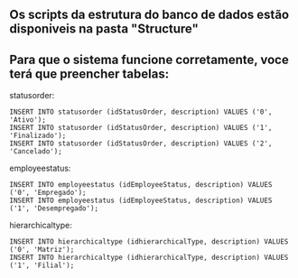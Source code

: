 ## Os scripts da estrutura do banco de dados estão disponiveis na pasta "Structure"

## Para que o sistema funcione corretamente, voce terá que preencher tabelas:

statusorder:
```
INSERT INTO statusorder (idStatusOrder, description) VALUES ('0', 'Ativo');
INSERT INTO statusorder (idStatusOrder, description) VALUES ('1', 'Finalizado');
INSERT INTO statusorder (idStatusOrder, description) VALUES ('2', 'Cancelado');
```

employeestatus:
```
INSERT INTO employeestatus (idEmployeeStatus, description) VALUES ('0', 'Empregado');
INSERT INTO employeestatus (idEmployeeStatus, description) VALUES ('1', 'Desempregado');
```

hierarchicaltype:
```
INSERT INTO hierarchicaltype (idhierarchicalType, description) VALUES ('0', 'Matriz');
INSERT INTO hierarchicaltype (idhierarchicalType, description) VALUES ('1', 'Filial');
```

